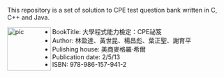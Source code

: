 This repository is a set of solution to CPE test question bank written in C, C++ and Java.

[<img align="left" alt="pic" width="100px" src="https://cpe.cse.nsysu.edu.tw/doc/CPE_Handbook.jpg" />](https://cpe.cse.nsysu.edu.tw/cpe_book.php)

* BookTitle: 大學程式能力檢定：CPE祕笈
* Author: 林盈達、黃世昆、楊昌彪、葉正聖、謝育平
* Pulishing house: 美商麥格羅‧希爾
* Publication date: 2/5/13
* ISBN: 978-986-157-941-2

